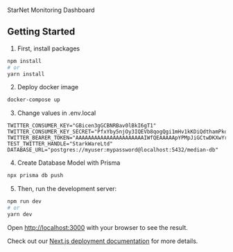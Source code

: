 StarNet Monitoring Dashboard

## Getting Started

1. First, install packages

```bash
npm install
# or
yarn install
```

2. Deploy docker image

```bash
docker-compose up
```

3. Change values in .env.local

```
TWITTER_CONSUMER_KEY="GBicen3gGCBNRBav0lBkI6gT1"
TWITTER_CONSUMER_KEY_SECRET="PfxYby5njOy3IQEVb8qogQgi1mHv1kKDiQdthamPkoKHrnExEY"
TWITTER_BEARER_TOKEN="AAAAAAAAAAAAAAAAAAAAAAIWfQEAAAAApYPMpJiGCtwDKXwYreQ6zhVolgQ%3DADCJeNkfjW9sYxBtKltgF7eFhQ8TUkvg3aWB6kNdcZtwRI8HWw"
TEST_TWITTER_HANDLE="StarkWareLtd"
DATABASE_URL="postgres://myuser:mypassword@localhost:5432/median-db"
```

4. Create Database Model with Prisma

```bash
npx prisma db push
```

5. Then, run the development server:

```bash
npm run dev
# or
yarn dev
```

Open [http://localhost:3000](http://localhost:3000) with your browser to see the result.

Check out our [Next.js deployment documentation](https://nextjs.org/docs/deployment) for more details.
